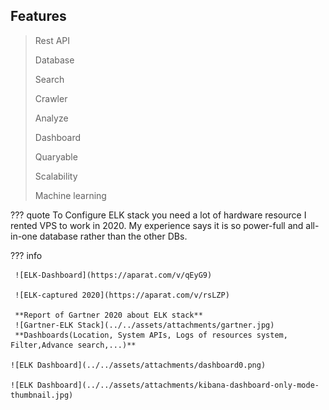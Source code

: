 ﻿## Features

> Rest API 
> 
> Database 
> 
> Search 
> 
> Crawler 
> 
> Analyze 
> 
> Dashboard 
> 
> Quaryable 
> 
> Scalability
> 
> Machine learning 

??? quote
    To Configure ELK stack you need a lot of hardware resource I rented VPS to work in 2020. My experience says it is so power-full and all-in-one database rather than the other DBs.
    
??? info
     
     ![ELK-Dashboard](https://aparat.com/v/qEyG9)
     
     ![ELK-captured 2020](https://aparat.com/v/rsLZP)
     
     **Report of Gartner 2020 about ELK stack**
     ![Gartner-ELK Stack](../../assets/attachments/gartner.jpg)
     **Dashboards(Location, System APIs, Logs of resources system, Filter,Advance search,...)**

    ![ELK Dashboard](../../assets/attachments/dashboard0.png)

    ![ELK Dashboard](../../assets/attachments/kibana-dashboard-only-mode-thumbnail.jpg)